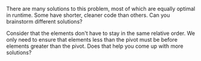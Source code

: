 There are many solutions to this problem, most of which are equally optimal in runtime. Some have shorter, cleaner code than others. Can you brainstorm different solutions?

Consider that the elements don't have to stay in the same relative order. We only need to ensure that elements less than the pivot must be before elements greater than the pivot. Does that help you come up with more solutions?
